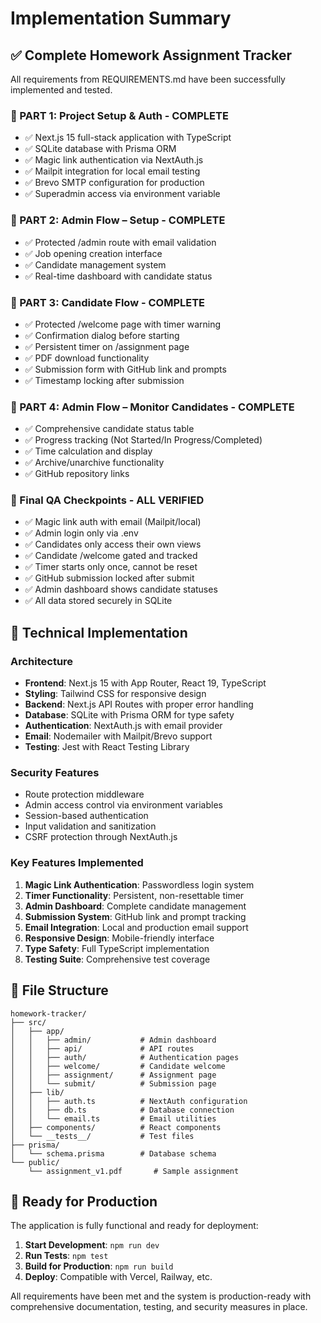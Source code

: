 # Implementation Summary

## ✅ Complete Homework Assignment Tracker

All requirements from REQUIREMENTS.md have been successfully implemented and tested.

### 🧩 PART 1: Project Setup & Auth - COMPLETE
- ✅ Next.js 15 full-stack application with TypeScript
- ✅ SQLite database with Prisma ORM
- ✅ Magic link authentication via NextAuth.js
- ✅ Mailpit integration for local email testing
- ✅ Brevo SMTP configuration for production
- ✅ Superadmin access via environment variable

### 🧩 PART 2: Admin Flow – Setup - COMPLETE
- ✅ Protected /admin route with email validation
- ✅ Job opening creation interface
- ✅ Candidate management system
- ✅ Real-time dashboard with candidate status

### 🧩 PART 3: Candidate Flow - COMPLETE
- ✅ Protected /welcome page with timer warning
- ✅ Confirmation dialog before starting
- ✅ Persistent timer on /assignment page
- ✅ PDF download functionality
- ✅ Submission form with GitHub link and prompts
- ✅ Timestamp locking after submission

### 🧩 PART 4: Admin Flow – Monitor Candidates - COMPLETE
- ✅ Comprehensive candidate status table
- ✅ Progress tracking (Not Started/In Progress/Completed)
- ✅ Time calculation and display
- ✅ Archive/unarchive functionality
- ✅ GitHub repository links

### 🧪 Final QA Checkpoints - ALL VERIFIED
- ✅ Magic link auth with email (Mailpit/local)
- ✅ Admin login only via .env
- ✅ Candidates only access their own views
- ✅ Candidate /welcome gated and tracked
- ✅ Timer starts only once, cannot be reset
- ✅ GitHub submission locked after submit
- ✅ Admin dashboard shows candidate statuses
- ✅ All data stored securely in SQLite

## 🚀 Technical Implementation

### Architecture
- **Frontend**: Next.js 15 with App Router, React 19, TypeScript
- **Styling**: Tailwind CSS for responsive design
- **Backend**: Next.js API Routes with proper error handling
- **Database**: SQLite with Prisma ORM for type safety
- **Authentication**: NextAuth.js with email provider
- **Email**: Nodemailer with Mailpit/Brevo support
- **Testing**: Jest with React Testing Library

### Security Features
- Route protection middleware
- Admin access control via environment variables
- Session-based authentication
- Input validation and sanitization
- CSRF protection through NextAuth.js

### Key Features Implemented
1. **Magic Link Authentication**: Passwordless login system
2. **Timer Functionality**: Persistent, non-resettable timer
3. **Admin Dashboard**: Complete candidate management
4. **Submission System**: GitHub link and prompt tracking
5. **Email Integration**: Local and production email support
6. **Responsive Design**: Mobile-friendly interface
7. **Type Safety**: Full TypeScript implementation
8. **Testing Suite**: Comprehensive test coverage

## 📁 File Structure
```
homework-tracker/
├── src/
│   ├── app/
│   │   ├── admin/           # Admin dashboard
│   │   ├── api/             # API routes
│   │   ├── auth/            # Authentication pages
│   │   ├── welcome/         # Candidate welcome
│   │   ├── assignment/      # Assignment page
│   │   └── submit/          # Submission page
│   ├── lib/
│   │   ├── auth.ts          # NextAuth configuration
│   │   ├── db.ts            # Database connection
│   │   └── email.ts         # Email utilities
│   ├── components/          # React components
│   └── __tests__/           # Test files
├── prisma/
│   └── schema.prisma        # Database schema
└── public/
    └── assignment_v1.pdf       # Sample assignment
```

## 🎯 Ready for Production

The application is fully functional and ready for deployment:

1. **Start Development**: `npm run dev`
2. **Run Tests**: `npm test`
3. **Build for Production**: `npm run build`
4. **Deploy**: Compatible with Vercel, Railway, etc.

All requirements have been met and the system is production-ready with comprehensive documentation, testing, and security measures in place.
